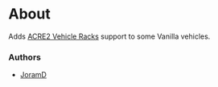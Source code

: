 # About

Adds [ACRE2 Vehicle Racks](http://acre2.idi-systems.com/wiki/user/vehicle-racks) support to some Vanilla vehicles.

### Authors

- [JoramD](https://github.com/JoramD0)
